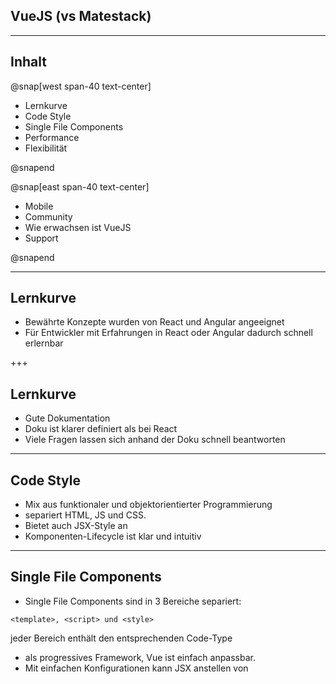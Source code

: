 ## VueJS (vs Matestack)

---

## Inhalt
@snap[west span-40 text-center]

* Lernkurve
* Code Style
* Single File Components
* Performance
* Flexibilität

@snapend

@snap[east span-40 text-center]

* Mobile
* Community
* Wie erwachsen ist VueJS
* Support

@snapend

---

## Lernkurve

* Bewährte Konzepte wurden von React und Angular angeeignet
* Für Entwickler mit Erfahrungen in React oder Angular dadurch schnell erlernbar

+++

## Lernkurve

* Gute Dokumentation
* Doku ist klarer definiert als bei React
* Viele Fragen lassen sich anhand der Doku schnell beantworten

---
## Code Style

* Mix aus funktionaler und objektorientierter Programmierung
* separiert HTML, JS und CSS. 
* Bietet auch JSX-Style an
* Komponenten-Lifecycle ist klar und intuitiv

---
## Single File Components
* Single File Components sind in 3 Bereiche separiert:
```
<template>, <script> und <style>
```
jeder Bereich enthält den entsprechenden Code-Type

* als progressives Framework, Vue ist einfach anpassbar.
* Mit einfachen Konfigurationen kann JSX anstellen von <template> genutzt werden
* genauso verhält es sich auch dem <style>, durch das Attribut
```
<style lang='scss'>
```
  kann Sass verwendet werden und nicht mehr das standardmäßige plain CSS

---
## Performance

* Größe der Vue-Bibliothek: 31KB
* Vue wurde so konzipiert, blablablabal

---
## Flexibilität

* In der Core Bibliothek von Vue sind die fundamentalen Features um eine App zu bauen integriert.
* Darüber hinaus gibt es einige Erweiterungen, die einfach installiert sind z.B.
  * Vuex für das State-Management
  * Vue Router für das URL-Management innerhalb der App
  * Vue Server-Side Renderer
---

## Mobile

* es gibt mehrere Optionen um Native Apps mit Vue zu bauen. Es gibt jedoch keinen klaren Marktführer.
* NativeScript, Weex und Quasar sind da zu nennen
---
## Community

* Bei Stackoverflow gibt es ~37000 tags mit #vue (React: ~144.000)
* Es gibt ~15.500 npm Pakete bereit zum Installieren (React: ~41.000)
* Bei Github hat das Vue Repository ~142.000 Sterne (React: ~131.000)
* Die meisten Probleme werden bereits in der Dokumentation beantwortet

---
## Wie erwachsen ist VueJs

* Vue wurde im Feburar 2014 released
* Vue wird laut SimiliarTech von ~75.000 Domains verwendet (React: ~263.000)
* Vue wird unter anderem von folgenden Unternehmen verwendet:
  * 9GAG
  * Gitlab
  * Grammarly
  * Nintendo
---
## Support

* Vue ist eine unabhängige Bibliothek
* Das Vue-Team hat 23 Entwickler
* Die Vue Roadmap kann im Github-Repository eingesehen werden

---
## Zusammenfassung

---
## Pros

* Vue's Kernmodule (Vuex, Router, usw.) sind integriert und funktionieren sehr gut
* Schnelle Einarbeitung
* FEDs und BEDs können sich gut und schnell zurechtfinden

---
## Cons

* weniger Plugins und Tools als bei React oder Angular
* kleinere Community

---
## Single File Components

+++
Components können genutzt werden um gekapselte Funktionalitäten zu erstellen 

+++
Components können in andere Components geladen werden und verhalten sich wie Partials

+++
Mit Vue Router können Seitenaufrufe gehandelt werden

+++
```
router-view
```
ermöglicht es die Components zu rendern.
+++
Im route.js werden die Routes deklariert
```
export const routes = [
  { path: '/dashboard', component: Dashboard, children: [
    { path: '/dashboard/posts/index', component: Posts },
  ]},
];
```

+++
Die Child-Component Posts wird im Dashboard mit 
```
router-view
```
wiederum geladen
+++
Es kann mehrere Child-Components geben. Diese können wiederum Child-Components besitzen
+++
Um den State einer App handhaben zu können, wird Vuex genutzt
 
---